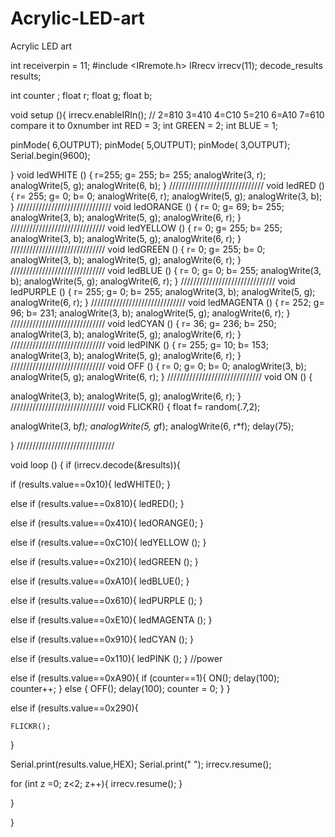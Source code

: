 Acrylic-LED-art
===============

Acrylic LED art

int receiverpin = 11;
#include <IRremote.h>
IRrecv irrecv(11);
decode_results results;

int counter  ;
float r;
float g;
float b;

void setup (){
  irrecv.enableIRIn();
  // 2=810 3=410 4=C10 5=210 6=A10 7=610  compare it to 0xnumber 
int RED = 3;
int GREEN = 2;
int BLUE = 1;


pinMode( 6,OUTPUT);
pinMode( 5,OUTPUT);
pinMode( 3,OUTPUT);
Serial.begin(9600);

}
void ledWHITE () {
  r=255;
 g= 255;
 b= 255;
 analogWrite(3, r);
 analogWrite(5, g);
 analogWrite(6, b);
}
//////////////////////////////
void ledRED () {
 r= 255;
g= 0;
 b= 0;
 analogWrite(6, r);
 analogWrite(5, g);
 analogWrite(3, b);
}
//////////////////////////////
void ledORANGE () {
 r= 0;
 g= 69;
 b= 255;
 analogWrite(3, b);
 analogWrite(5, g);
 analogWrite(6, r);
}
//////////////////////////////
void ledYELLOW  () {
  r= 0;
  g= 255;
  b= 255;
 analogWrite(3, b);
 analogWrite(5, g);
 analogWrite(6, r);
}
//////////////////////////////
void ledGREEN  () {
  r= 0;
  g= 255;
  b= 0;
 analogWrite(3, b);
 analogWrite(5, g);
 analogWrite(6, r);
}
//////////////////////////////
void ledBLUE () {
  r= 0;
  g= 0;
  b= 255;
 analogWrite(3, b);
 analogWrite(5, g);
 analogWrite(6, r);
 }
//////////////////////////////
void ledPURPLE () {
  r= 255;
  g= 0;
 b= 255;
 analogWrite(3, b);
 analogWrite(5, g);
 analogWrite(6, r);
}
//////////////////////////////
void ledMAGENTA () {
 r= 252;
  g= 96;
  b= 231;
 analogWrite(3, b);
 analogWrite(5, g);
 analogWrite(6, r);
}
//////////////////////////////
void ledCYAN () {
  r= 36;
  g= 236;
  b= 250;
 analogWrite(3, b);
 analogWrite(5, g);
 analogWrite(6, r);
}
//////////////////////////////
void ledPINK () {
  r= 255;
  g= 10;
  b= 153;
 analogWrite(3, b);
 analogWrite(5, g);
 analogWrite(6, r);
}
//////////////////////////////
void OFF () {
  r= 0;
  g= 0;
  b= 0;
 analogWrite(3, b);
 analogWrite(5, g);
 analogWrite(6, r);
}
//////////////////////////////
void ON () {

 analogWrite(3, b);
 analogWrite(5, g);
 analogWrite(6, r);
}
//////////////////////////////
void FLICKR() {
 float f= random(.7,2);
  
  
 analogWrite(3, b*f);
 analogWrite(5, g*f);
 analogWrite(6, r*f);
 delay(75);

}
///////////////////////////////











void loop () {
if (irrecv.decode(&results)){
  
 if (results.value==0x10){
   ledWHITE();
 }

else  if (results.value==0x810){
   ledRED();
  }
  
  
  else if (results.value==0x410){
    ledORANGE();
  }
  
  
  else if (results.value==0xC10){
   ledYELLOW ();
  }
  
  else if (results.value==0x210){
   ledGREEN ();
  }
  
  else if (results.value==0xA10){
   ledBLUE();
  }
  
  else if (results.value==0x610){
   ledPURPLE ();
  }
  
  else if (results.value==0xE10){
   ledMAGENTA ();
  }
  
  else if (results.value==0x910){
   ledCYAN ();
  }

 else if (results.value==0x110){
   ledPINK ();
  }
//power

else if (results.value==0xA90){
if (counter==1){
  ON();
  delay(100);
  counter++;
}
 else {
  OFF();
  delay(100);
  counter = 0;
 }
}



  else if (results.value==0x290){ 
    
    FLICKR();
}



  

  
   Serial.print(results.value,HEX); 
Serial.print(" ");
irrecv.resume();
  

  
  for (int z =0; z<2; z++){
    irrecv.resume();
  }

}




}









